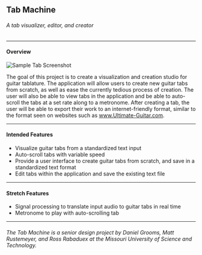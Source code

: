 ## Tab Machine
###### A tab visualizer, editor, and creator

_____________________________________________

#### Overview
![Sample Tab Screenshot](https://github.com/TabMachine/TabMachine/blob/master/Assets/screenshots/10-15-2015.png)

The goal of this project is to create a visualization and creation studio for guitar tablature. The application will allow users to create new guitar tabs from scratch, as well as ease the currently tedious process of creation. The user will also be able to view tabs in the application and be able to auto-scroll the tabs at a set rate along to a metronome. After creating a tab, the user will be able to export their work to an internet-friendly format, similar to the format seen on websites such as www.Ultimate-Guitar.com.

_________________________________________

#### Intended Features
- Visualize guitar tabs from a standardized text input
- Auto-scroll tabs with variable speed
- Provide a user interface to create guitar tabs from scratch, and save in a standardized text format
- Edit tabs within the application and save the existing text file

______________________________________________

#### Stretch Features
- Signal processing to translate input audio to guitar tabs in real time
- Metronome to play with auto-scrolling tab

_____________________________________________

###### The Tab Machine is a senior design project by Daniel Grooms, Matt Rustemeyer, and Ross Rabaduex at the Missouri University of Science and Technology. 
